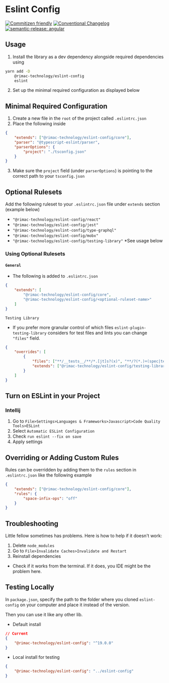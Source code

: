 # Eslint Config

[![Commitizen friendly](https://img.shields.io/badge/commitizen-friendly-brightgreen.svg)](http://commitizen.github.io/cz-cli/)
[![Conventional Changelog](https://img.shields.io/badge/changelog-conventional-brightgreen.svg)](http://conventional-changelog.github.io)
[![semantic-release: angular](https://img.shields.io/badge/semantic--release-conventionalcommits-e10079?logo=semantic-release)](https://github.com/semantic-release/semantic-release)

## Usage

1. Install the library as a dev dependency alongside required dependencies using

```bash
yarn add -D
    @rimac-technology/eslint-config
    eslint
```

2. Set up the minimal required configuration as displayed below

## Minimal Required Configuration

1. Create a new file in the `root` of the project called `.eslintrc.json`
2. Place the following inside

```json
{
    "extends": ["@rimac-technology/eslint-config/core"],
    "parser": "@typescript-eslint/parser",
    "parserOptions": {
        "project": "./tsconfig.json"
    }
}
```

3. Make sure the `project` field (under `parserOptions`) is pointing to the correct path to your
   `tsconfig.json`

## Optional Rulesets

Add the following ruleset to your `.eslintrc.json` file under `extends` section (example below)

-   `"@rimac-technology/eslint-config/react"`
-   `"@rimac-technology/eslint-config/jest"`
-   `"@rimac-technology/eslint-config/type-graphql"`
-   `"@rimac-technology/eslint-config/mobx"`
-   `"@rimac-technology/eslint-config/testing-library"` \*See usage below

### Using Optional Rulesets

#### `General`

-   The following is added to `.eslintrc.json`

```json
{
    "extends": [
        "@rimac-technology/eslint-config/core",
        "@rimac-technology/eslint-config/<optional-ruleset-name>"
    ]
}
```

`Testing Library`

-   If you prefer more granular control of which files `eslint-plugin-testing-library` considers for test
    files and lints you can change `"files"` field.

```json
{
    "overrides": [
        {
            "files": ["**/__tests__/**/*.[jt]s?(x)", "**/?(*.)+(spec|test).[jt]s?(x)"],
            "extends": ["@rimac-technology/eslint-config/testing-library"]
        }
    ]
}
```

## Turn on ESLint in your Project

### Intellij

1. Go to `File>Settings>Languages & Frameworks>Javascript>Code Quality Tools>ESLint`
2. Select `Automatic ESLint Configuration`
3. Check `run eslint --fix on save`
4. Apply settings

## Overriding or Adding Custom Rules

Rules can be overridden by adding them to the `rules` section in `.eslintrc.json` like the following example

```json
{
    "extends": ["@rimac-technology/eslint-config/core"],
    "rules": {
        "space-infix-ops": "off"
    }
}
```

## Troubleshooting

Little fellow sometimes has problems. Here is how to help if it doesn't work:

1. Delete `node_modules`
2. Go to `File>Invalidate Caches>Invalidate and Restart`
3. Reinstall dependencies

-   Check if it works from the terminal. If it does, you IDE might be the problem here.

## Testing Locally

In `package.json`, specify the path to the folder where you cloned `eslint-config` on your computer and place
it instead of the version.

Then you can use it like any other lib.

-   Default install

```json
// Current
{
    "@rimac-technology/eslint-config": "^19.0.0"
}
```

-   Local install for testing

```json
{
    "@rimac-technology/eslint-config": "../eslint-config"
}
```
